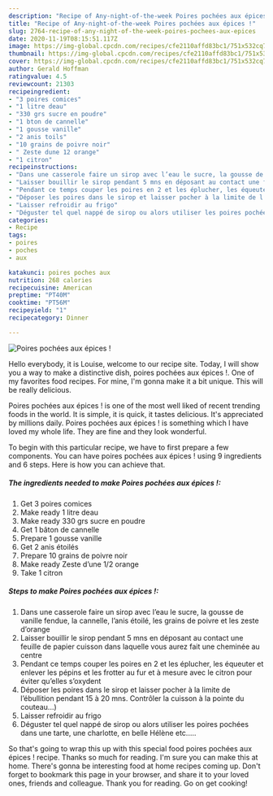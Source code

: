 ```yaml
---
description: "Recipe of Any-night-of-the-week Poires pochées aux épices !"
title: "Recipe of Any-night-of-the-week Poires pochées aux épices !"
slug: 2764-recipe-of-any-night-of-the-week-poires-pochees-aux-epices
date: 2020-11-19T08:15:51.117Z
image: https://img-global.cpcdn.com/recipes/cfe2110affd83bc1/751x532cq70/poires-pochees-aux-epices-photo-principale-de-la-recette.jpg
thumbnail: https://img-global.cpcdn.com/recipes/cfe2110affd83bc1/751x532cq70/poires-pochees-aux-epices-photo-principale-de-la-recette.jpg
cover: https://img-global.cpcdn.com/recipes/cfe2110affd83bc1/751x532cq70/poires-pochees-aux-epices-photo-principale-de-la-recette.jpg
author: Gerald Hoffman
ratingvalue: 4.5
reviewcount: 21303
recipeingredient:
- "3 poires comices"
- "1 litre deau"
- "330 grs sucre en poudre"
- "1 bton de cannelle"
- "1 gousse vanille"
- "2 anis toils"
- "10 grains de poivre noir"
- " Zeste dune 12 orange"
- "1 citron"
recipeinstructions:
- "Dans une casserole faire un sirop avec l’eau le sucre, la gousse de vanille fendue, la cannelle, l’anis étoilé, les grains de poivre et les zeste d’orange"
- "Laisser bouillir le sirop pendant 5 mns en déposant au contact une feuille de papier cuisson dans laquelle vous aurez fait une cheminée au centre"
- "Pendant ce temps couper les poires en 2 et les éplucher, les équeuter et enlever les pépins et les frotter au fur et à mesure avec le citron pour éviter qu’elles s’oxydent"
- "Déposer les poires dans le sirop et laisser pocher à la limite de l’ébullition pendant 15 à 20 mns. Contrôler la cuisson à la pointe du couteau...)"
- "Laisser refroidir au frigo"
- "Déguster tel quel nappé de sirop ou alors utiliser les poires pochées dans une tarte, une charlotte, en belle Hélène etc....."
categories:
- Recipe
tags:
- poires
- poches
- aux

katakunci: poires poches aux 
nutrition: 268 calories
recipecuisine: American
preptime: "PT40M"
cooktime: "PT56M"
recipeyield: "1"
recipecategory: Dinner

---
```



![Poires pochées aux épices !](https://img-global.cpcdn.com/recipes/cfe2110affd83bc1/751x532cq70/poires-pochees-aux-epices-photo-principale-de-la-recette.jpg)

Hello everybody, it is Louise, welcome to our recipe site. Today, I will show you a way to make a distinctive dish, poires pochées aux épices !. One of my favorites food recipes. For mine, I'm gonna make it a bit unique. This will be really delicious.



Poires pochées aux épices ! is one of the most well liked of recent trending foods in the world. It is simple, it is quick, it tastes delicious. It's appreciated by millions daily. Poires pochées aux épices ! is something which I have loved my whole life. They are fine and they look wonderful.


To begin with this particular recipe, we have to first prepare a few components. You can have poires pochées aux épices ! using 9 ingredients and 6 steps. Here is how you can achieve that.

<!--inarticleads1-->

##### The ingredients needed to make Poires pochées aux épices !:

1. Get 3 poires comices
1. Make ready 1 litre deau
1. Make ready 330 grs sucre en poudre
1. Get 1 bâton de cannelle
1. Prepare 1 gousse vanille
1. Get 2 anis étoilés
1. Prepare 10 grains de poivre noir
1. Make ready  Zeste d’une 1/2 orange
1. Take 1 citron




<!--inarticleads2-->

##### Steps to make Poires pochées aux épices !:

1. Dans une casserole faire un sirop avec l’eau le sucre, la gousse de vanille fendue, la cannelle, l’anis étoilé, les grains de poivre et les zeste d’orange
1. Laisser bouillir le sirop pendant 5 mns en déposant au contact une feuille de papier cuisson dans laquelle vous aurez fait une cheminée au centre
1. Pendant ce temps couper les poires en 2 et les éplucher, les équeuter et enlever les pépins et les frotter au fur et à mesure avec le citron pour éviter qu’elles s’oxydent
1. Déposer les poires dans le sirop et laisser pocher à la limite de l’ébullition pendant 15 à 20 mns. Contrôler la cuisson à la pointe du couteau...)
1. Laisser refroidir au frigo
1. Déguster tel quel nappé de sirop ou alors utiliser les poires pochées dans une tarte, une charlotte, en belle Hélène etc.....




So that's going to wrap this up with this special food poires pochées aux épices ! recipe. Thanks so much for reading. I'm sure you can make this at home. There's gonna be interesting food at home recipes coming up. Don't forget to bookmark this page in your browser, and share it to your loved ones, friends and colleague. Thank you for reading. Go on get cooking!
